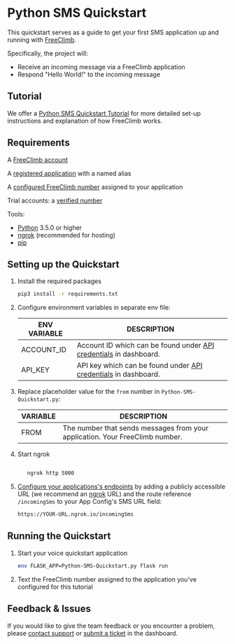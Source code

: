 # Python SMS Quickstart

This quickstart serves as a guide to get your first SMS application up and running with [FreeClimb](https://docs.freeclimb.com/docs/how-freeclimb-works).

Specifically, the project will:

- Receive an incoming message via a FreeClimb application
- Respond "Hello World!" to the incoming message

## Tutorial

We offer a [Python SMS Quickstart Tutorial](https://docs.freeclimb.com/docs/python-messaging-quickstart) for more detailed set-up instructions and explanation of how FreeClimb works.

## Requirements

A [FreeClimb account](https://www.freeclimb.com/dashboard/signup/)

A [registered application](https://docs.freeclimb.com/docs/registering-and-configuring-an-application#register-an-app) with a named alias

A [configured FreeClimb number](https://docs.freeclimb.com/docs/getting-and-configuring-a-freeclimb-number) assigned to your application

Trial accounts: a [verified number](https://docs.freeclimb.com/docs/using-your-trial-account#verifying-outbound-numbers)

Tools:

- [Python](https://www.python.org/downloads/) 3.5.0 or higher
- [ngrok](https://ngrok.com/download) (recommended for hosting)
- [pip](https://pypi.org/project/pip/)

## Setting up the Quickstart

1. Install the required packages

   ```bash
   pip3 install -r requirements.txt
   ```

2. Configure environment variables in separate env file:

   | ENV VARIABLE | DESCRIPTION                                                                                                                            |
   | ------------ | -------------------------------------------------------------------------------------------------------------------------------------- |
   | ACCOUNT_ID   | Account ID which can be found under [API credentials](https://www.freeclimb.com/dashboard/portal/account/authentication) in dashboard. |
   | API_KEY      | API key which can be found under [API credentials](https://www.freeclimb.com/dashboard/portal/account/authentication) in dashboard.    |

3. Replace placeholder value for the `from` number in `Python-SMS-Quickstart.py`:

   | VARIABLE | DESCRIPTION                                                                  |
   | -------- | ---------------------------------------------------------------------------- |
   | FROM     | The number that sends messages from your application. Your FreeClimb number. |

4. Start ngrok

   ```bash

      ngrok http 5000
   ```

5. [Configure your applications's endpoints](https://docs.freeclimb.com/docs/registering-and-configuring-an-application#configure-your-application) by adding a publicly accessible URL (we recommend an [ngrok](https://ngrok.com/download) URL) and the route reference `/incomingSms` to your App Config's SMS URL field:

   ```bash
   https://YOUR-URL.ngrok.io/incomingSms
   ```

## Running the Quickstart

1. Start your voice quickstart application

   ```bash
   env FLASK_APP=Python-SMS-Quickstart.py flask run
   ```

2. Text the FreeClimb number assigned to the application you've configured for this tutorial

## Feedback & Issues

If you would like to give the team feedback or you encounter a problem, please [contact support](https://www.freeclimb.com/support/) or [submit a ticket](https://freeclimb.com/dashboard/portal/support) in the dashboard.

